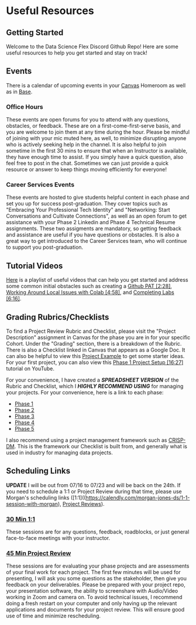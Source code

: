 # Useful Resources

## Getting Started
Welcome to the Data Science Flex Discord Github Repo! Here are some useful resources to help you get started and stay on track!


## Events
There is a calendar of upcoming events in your [Canvas](https://learning.flatironschool.com/) Homeroom as well as in [Base](https://base.flatironschool.com/events). 

### Office Hours
These events are open forums for you to attend with any questions, obstacles, or feedback. These are on a first-come-first-serve basis, and you are welcome to join them at any time during the hour. Please be mindful of joining with your mic muted here, as well, to minimize disrupting anyone who is actively seeking help in the channel. It is also helpful to join sometime in the first 30 mins to ensure that when an Instructor is available, they have enough time to assist. If you simply have a quick question, also feel free to post in the chat. Sometimes we can just provide a quick resource or answer to keep things moving efficiently for everyone!

### Career Services Events
These events are hosted to give students helpful content in each phase and set you up for success post-graduation. They cover topics such as "Embracing Your Professional Tech Identity" and "Networking: Start Conversations and Cultivate Connections", as well as an open forum to get assistance with your Phase 2 Linkedin and Phase 4 Technical Resume assignments. These two assigments are mandatory, so getting feedback and assistance are useful if you have questions or obstacles. It is also a great way to get introduced to the Career Services team, who will continue to support you post-graduation.

## Tutorial Videos
[Here](https://youtube.com/playlist?list=PLyegY76QmnvYTTdLuX4JF7Vq6kKFTxm8a&si=49g1uOeZoFJV7v2b) is a playlist of useful videos that can help you get started and address some common initial obstacles such as creating a [Github PAT [2:28]](https://youtu.be/AAsrZcV45d8?si=GrvyRcD34DLzErMW), [Working Around Local Issues with Colab [4:58]](https://youtu.be/bLURfkSXnGw?si=MdWrhaJbPdfnqCG0), and [Completing Labs [6:16]](https://youtu.be/iW1wgOx4t1o?si=xcqXrIoj_HSed1Gp).

## Grading Rubrics/Checklists
To find a Project Review Rubric and Checklist, please visit the "Project Description" assignment in Canvas for the phase you are in for your specific Cohort. Under the "Grading" section, there is a breakdown of the Rubric. There is also a Checklist linked in Canvas that appears as a Google Doc. It can also be helpful to view this [Project Example](https://github.com/learn-co-curriculum/dsc-project-template/tree/example-mvp) to get some starter ideas. For your first project, you can also view this [Phase 1 Project Setup [16:27]](https://youtu.be/xOoCd5VBzXw?si=kOL0GbK4s9vsbZz0) tutorial on YouTube.

For your convenience, I have created a ***SPREADSHEET VERSION*** of the Rubric and Checklist, which I ***HIGHLY RECOMMEND USING*** for managing your projects. For your convenience, here is a link to each phase:

 * [Phase 1](https://docs.google.com/spreadsheets/d/1LF0ndyGO21w53yip1-mB8OwkNmG5yvsSegAOTNvkP1s/edit?usp=sharing)
 * [Phase 2](https://docs.google.com/spreadsheets/d/13bcn3Jsxxm7NkG3rre4DTOEg0RGMEI_wYVmHN8U6pi0/edit?usp=sharing)
 * [Phase 3](https://docs.google.com/spreadsheets/d/10ctdmWm4bo-Q3kfth9slfJdni3RJdXDV3aPV3yys3Cc/edit?usp=sharing)
 * [Phase 4](https://docs.google.com/spreadsheets/d/1nSzqa6yBQyImY-HSSYIuyHUcNixPlVmg2R7G05z1ieI/edit?usp=sharing)
 * [Phase 5](https://docs.google.com/spreadsheets/d/1eopuCxJ4rZC5DMz2phsSQTuOyV5g5WJkiZw7_E3aLoA/edit?usp=sharing)
 
I also recommend using a project management framework such as [CRISP-DM](https://en.wikipedia.org/wiki/Cross-industry_standard_process_for_data_mining). This is the framework our Checklist is built from, and generally what is used in industry for managing data projects.

## Scheduling Links

**UPDATE** I will be out from 07/16 to 07/23 and will be back on the 24th. If you need to schedule a 1:1 or Project Review during that time, please use Morgan's scheduling links ([1:1]((https://calendly.com/morgan-jones-ds/1-1-session-with-morgan), [Project Reviews](https://calendly.com/morgan-jones-ds/ds-flex-project-review-with-morgan)).

### [30 Min 1:1](https://calendly.com/flex_booking_mark/one_on_one)
These sessions are for any questions, feedback, roadblocks, or just general face-to-face meetings with your instructor.

### [45 Min Project Review](https://calendly.com/flex_booking_mark/project_reviews) 
These sessions are for evaluating your phase projects and are assessments of your final work for each project. The first few minutes will be used for presenting, I will ask you some questions as the stakeholder, then give you feedback on your deliverables. Please be prepared with your project repo, your presentation software, the ability to screenshare with Audio/Video working in Zoom and camera on. To avoid technical issues, I recommend doing a fresh restart on your computer and only having up the relevant applications and documents for your project review. This will ensure good use of time and minimize rescheduling.
